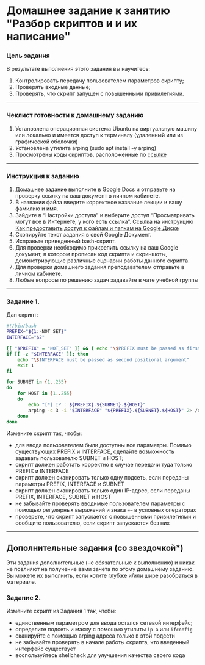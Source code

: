 # Домашнее задание к занятию "Разбор скриптов и и их написание"

### Цель задания
В результате выполнения этого задания вы научитесь:
1. Контролировать передачу пользователем параметров скрипту;
2. Проверять входные данные;
3. Проверять, что скрипт запущен с повышенными привилегиями.
------

### Чеклист готовности к домашнему заданию

1. Установлена операционная система Ubuntu на виртуальную машину или локально и имеется доступ к терминалу (удаленный или из графической оболочки)
2. Установлена утилита arping (sudo apt install -y arping)
3. Просмотрены коды скриптов, расположенные по [ссылке](5-05/)
------

### Инструкция к заданию

1. Домашнее задание выполните в [Google Docs](https://docs.google.com/) и отправьте на проверку ссылку на ваш документ в личном кабинете.
2. В названии файла введите корректное название лекции и вашу фамилию и имя.
3. Зайдите в “Настройки доступа” и выберите доступ “Просматривать могут все в Интернете, у кого есть ссылка”. Ссылка на инструкцию [Как предоставить доступ к файлам и папкам на Google Диске](https://support.google.com/docs/answer/2494822?hl=ru&co=GENIE.Platform%3DDesktop)
4. Скопируйте текст задания в свой  Google Документ.
5. Исправьте приведенный bash-скрипт.
6. Для проверки необходимо прикрепить ссылку на ваш Google документ, в котором прописан код скрипта и скриншоты, демонстрирующие различные сценарии работы данного скрипта.
7. Для проверки домашнего задания преподавателем отправьте  в личном кабинете.
8. Любые вопросы по решению задач задавайте в чате учебной группы

------

### Задание 1.


Дан скрипт:

```bash
#!/bin/bash
PREFIX="${1:-NOT_SET}"
INTERFACE="$2"

[[ "$PREFIX" = "NOT_SET" ]] && { echo "\$PREFIX must be passed as first positional argument"; exit 1; }
if [[ -z "$INTERFACE" ]]; then
    echo "\$INTERFACE must be passed as second positional argument"
    exit 1
fi

for SUBNET in {1..255}
do
	for HOST in {1..255}
	do
		echo "[*] IP : ${PREFIX}.${SUBNET}.${HOST}"
		arping -c 3 -i "$INTERFACE" "${PREFIX}.${SUBNET}.${HOST}" 2> /dev/null
	done
done
```


Измените скрипт так, чтобы:

- для ввода пользователем были доступны все параметры. Помимо существующих PREFIX и INTERFACE, сделайте возможность задавать пользователю SUBNET и HOST;
- скрипт должен работать корректно в случае передачи туда только PREFIX и INTERFACE
- скрипт должен сканировать только одну подсеть, если переданы параметры PREFIX, INTERFACE и SUBNET
- скрипт должен сканировать только один IP-адрес, если переданы PREFIX, INTERFACE, SUBNET и HOST
- не забывайте проверять вводимые пользователем параметры с помощью регулярных выражений и знака `=~` в условных операторах 
- проверьте, что скрипт запускается с повышенными привилегиями и сообщите пользователю, если скрипт запускается без них

------

## Дополнительные задания (со звездочкой*)

Эти задания дополнительные (не обязательные к выполнению) и никак не повлияют на получение вами зачета по этому домашнему заданию. Вы можете их выполнить, если хотите глубже и/или шире разобраться в материале.

### Задание 2.

Измените скрипт из Задания 1 так, чтобы:

- единственным параметром для ввода остался сетевой интерфейс;
- определите подсеть и маску с помощью утилиты `ip a` или `ifconfig`
- сканируйте с помощью arping адреса только в этой подсети
- не забывайте проверять в начале работы скрипта, что введенный интерфейс существует 
- воспользуйтесь shellcheck для улучшения качества своего кода

